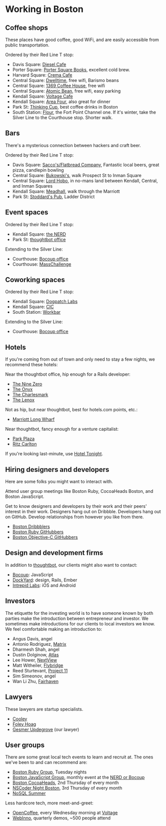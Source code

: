 Working in Boston
=================

Coffee shops
------------

These places have good coffee, good WiFi, and are easily accessible from public
transportation.

Ordered by their Red Line T stop:

* Davis Square: [Diesel Cafe](http://g.co/maps/h2sr5)
* Porter Square: [Porter Square Books](http://goo.gl/0cwjV6), excellent cold
  brew.
* Harvard Square: [Crema Cafe](http://goo.gl/09lMj)
* Central Square: [Dwelltime](http://goo.gl/icK2ZM), free wifi, Barismo beans
* Central Square: [1369 Coffee House](http://goo.gl/PzYGz), free wifi
* Central Square: [Atomic Bean](http://goo.gl/QrZyA), free wifi, easy parking
* Kendall Square: [Voltage Cafe](http://goo.gl/nyIOe)
* Kendall Square: [Area Four](http://goo.gl/AtpPM), also great for dinner
* Park St: [Thinking Cup](http://goo.gl/USIAA), best coffee drinks in Boston
* South Station: [Flour](http://goo.gl/d7lT0), the Fort Point Channel one. If
  it's winter, take the Silver Line to the Courthouse stop. Shorter walk.

Bars
----

There's a mysterious connection between hackers and craft beer.

Ordered by their Red Line T stop:

* Davis Square: [Sacco's/Flatbread
  Company](http://www.flatbreadcompany.com/FlatbreadDirectionsSomerville%20MA%202010.html),
  Fantastic local beers, great pizza, candlepin bowling
* Central Square: [Bukowski's](http://goo.gl/XJRTv), walk Prospect St to Inman
  Square
* Central Square: [Lord Hobo](http://goo.gl/sqGKO), in no-mans land between
  Kendall, Central, and Inman Squares
* Kendall Square: [Meadhall](http://goo.gl/YmbEvS), walk through the Marriott
* Park St: [Stoddard's Pub](http://goo.gl/juolV), Ladder District

Event spaces
------------

Ordered by their Red Line T stop:

* Kendall Square: [the NERD](http://g.co/maps/xc7k)
* Park St: [thoughtbot office](http://g.co/maps/qtj8)

Extending to the Silver Line:

* Courthouse: [Bocoup office](http://g.co/maps/xhdu)
* Courthouse: [MassChallenge](http://g.co/maps/f2z3)

Coworking spaces
----------------

Ordered by their Red Line T stop:

* Kendall Square: [Dogpatch Labs](http://g.co/maps/jmgr)
* Kendall Square: [CIC](http://g.co/maps/dbph)
* South Station: [Workbar](http://g.co/maps/yhe8)

Extending to the Silver Line:

* Courthouse: [Bocoup office](http://g.co/maps/xhdu)

Hotels
------

If you're coming from out of town and only need to stay a few nights, we
recommend these hotels:

Near the thoughtbot office, hip enough for a Rails developer:

* [The Nine Zero](http://www.ninezero.com/nnz-map/index.html)
* [The Onyx](http://www.onyxhotel.com)
* [The Charlesmark](http://www.thecharlesmark.com)
* [The Lenox](http://www.lenoxhotel.com)

Not as hip, but near thoughtbot, best for hotels.com points, etc.:

* [Marriott Long
  Wharf](http://www.marriott.com/hotels/travel/boslw-boston-marriott-long-wharf)

Near thoughtbot, fancy enough for a venture capitalist:

* [Park Plaza](http://www.bostonparkplaza.com)
* [Ritz
  Carlton](http://www.ritzcarlton.com/en/Properties/BostonCommon/Default.htm)

If you're looking last-minute, use [Hotel Tonight](http://www.hoteltonight.com).

Hiring designers and developers
-------------------------------

Here are some folks you might want to interact with.

Attend user group meetings like Boston Ruby, CocoaHeads Boston, and Boston
JavaScript.

Get to know designers and developers by their work and their peers' interest in
their work. Designers hang out on Dribbble. Developers hang out on GitHub.
Develop relationships from however you like from there.

* [Boston Dribbblers](http://dribbble.com/designers?location=Boston)
* [Boston Ruby
  GitHubbers](https://github.com/search?type=Users&language=ruby&q=location:boston)
* [Boston Objective-C
  GitHubbers](https://github.com/search?l=Objective-C&q=location%3Aboston&type=Users)

Design and development firms
----------------------------

In addition to [thoughtbot](http://thoughtbot.com/contact), our clients might
also want to contact:

* [Bocoup](http://bocoup.com): JavaScript
* [DockYard](http://dockyard.com/): design, Rails, Ember
* [Intrepid Labs](http://intrepid.io/): iOS and Android

Investors
---------

The etiquette for the investing world is to have someone known by both parties
make the introduction between entrepreneur and investor. We sometimes make
introductions for our clients to local investors we know. We feel comfortable
making an introduction to:

* Angus Davis, angel
* Antonio Rodriguez, [Matrix](http://www.matrixpartners.com)
* Dharmesh Shah, angel
* Dustin Dolginow, [Atlas](http://www.atlasventure.com)
* Lee Hower, [NextView](http://www.nextviewventures.com)
* Matt Witheiler, [Flybridge](http://www.flybridge.com)
* Reed Sturtevant, [Project 11](http://project11.com)
* Sim Simeonov, angel
* Wan Li Zhu, [Fairhaven](http://fairhavencapital.com)

Lawyers
-------

These lawyers are startup specialists.

* [Cooley](http://www.cooley.com/index.aspx)
* [Foley Hoag](http://www.foleyhoag.com)
* [Gesmer Updegrove](http://www.gesmer.com/home.php) (our lawyer)

User groups
-----------

There are some great local tech events to learn and recruit at. The ones we've
been to and can recommend are:

* [Boston Ruby Group](http://bostonrb.org), Tuesday nights
* [Boston JavaScript Group](http://www.meetup.com/javascript-2/), monthly event
  at the [NERD or Bocoup](/working-in-boston/places)
* [Boston CocoaHeads](http://www.cocoaheadsboston.org/), 2nd Thursday of every
  month
* [NSCoder Night
  Boston](http://www.meetup.com/NSCoder-Night-Boston/?gj=ej1b&a=wg2_rdmr), 3rd
Thursday of every month
* [NoSQL Summer](http://nosqlsummer.org/city/boston)

Less hardcore tech, more meet-and-greet:

* [OpenCoffee](http://www.meetup.com/OpenCoffee-Cambridge-Meetup/), every
  Wednesday morning at [Voltage](/working-in-boston/places)
* [WebInno](http://webinnovatorsgroup.com/), quarterly demos, ~500 people attend
